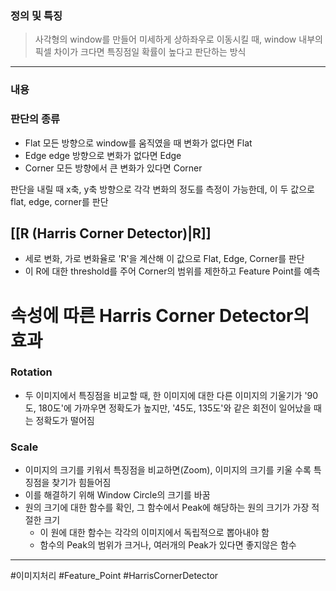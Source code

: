### 정의 및 특징
>사각형의 window를 만들어 미세하게 상하좌우로 이동시킬 때, window 내부의 픽셀 차이가 크다면 특징점일 확률이 높다고 판단하는 방식
---
### 내용
### 판단의 종류
- Flat
	모든 방향으로 window를 움직였을 때 변화가 없다면 Flat
- Edge
	edge 방향으로 변화가 없다면 Edge
- Corner
	모든 방향에서 큰 변화가 있다면 Corner

판단을 내릴 때 x축, y축 방향으로 각각 변화의 정도를 측정이 가능한데, 이 두 값으로 flat, edge, corner를 판단

## [[R (Harris Corner Detector)|R]]
- 세로 변화, 가로 변화율로 'R'을 계산해 이 값으로 Flat, Edge, Corner를 판단
- 이 R에 대한 threshold를 주어 Corner의 범위를 제한하고 Feature Point를 예측

# 속성에 따른 Harris Corner Detector의 효과
### Rotation
- 두 이미지에서 특징점을 비교할 때, 한 이미지에 대한 다른 이미지의 기울기가 '90도, 180도'에 가까우면 정확도가 높지만, '45도, 135도'와 같은 회전이 일어났을 때는 정확도가 떨어짐
### Scale
- 이미지의 크기를 키워서 특징점을 비교하면(Zoom), 이미지의 크기를 키울 수록 특징점을 찾기가 힘들어짐
- 이를 해결하기 위해 Window Circle의 크기를 바꿈
- 원의 크기에 대한 함수를 확인, 그 함수에서 Peak에 해당하는 원의 크기가 가장 적절한 크기
	- 이 원에 대한 함수는 각각의 이미지에서 독립적으로 뽑아내야 함
	- 함수의 Peak의 범위가 크거나, 여러개의 Peak가 있다면 좋지않은 함수

---
#이미지처리 #Feature_Point #HarrisCornerDetector